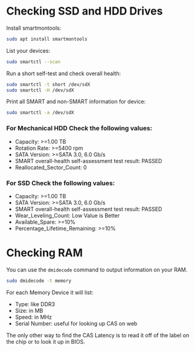 # Checking SSD and HDD Drives 
Install smartmontools:
```bash
sudo apt install smartmontools
```

List your devices:
```bash
sudo smartctl --scan
```

Run a short self-test and check overall health:
```bash
sudo smartctl -t short /dev/sdX
sudo smartctl -H /dev/sdX
```

Print all SMART and non-SMART information for device:
```bash
sudo smartctl -a /dev/sdX
```

### For Mechanical HDD Check the following values:  
- Capacity: >=1.00 TB
- Rotation Rate: >=5400 rpm
- SATA Version: >=SATA 3.0, 6.0 Gb/s
- SMART overall-health self-assessment test result: PASSED
- Reallocated_Sector_Count: 0

### For SSD Check the following values:  
- Capacity: >=1.00 TB
- SATA Version: >=SATA 3.0, 6.0 Gb/s
- SMART overall-health self-assessment test result: PASSED
- Wear_Leveling_Count: Low Value is Better
- Available_Spare: >=10%
- Percentage_Lifetime_Remaining: >=10%

# Checking RAM
You can use the `dmidecode` command to output information on your RAM.
```bash
sudo dmidecode -t memory
```
For each Memory Device it will list:  
- Type: like DDR3
- Size: in MB
- Speed: in MHz
- Serial Number: useful for looking up CAS on web

The only other way to find the CAS Latency is to read it off of the label on the chip or to look it up in BIOS.